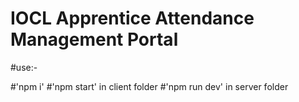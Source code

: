 # IOCL Apprentice Attendance Management Portal

#use:-

#'npm i'
#'npm start' in client folder
#'npm run dev' in server folder
